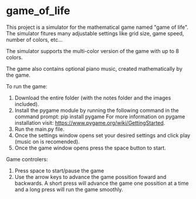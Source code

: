 # game_of_life

This project is a simulator for the mathematical game named "game of life". The simulator fitures many adjustable settings like grid size, game speed, number of colors, etc...

The simulator supports the multi-color version of the game with up to 8 colors.

The game also contains optional piano music, created mathematically by the game.

To run the game:

1. Download the entire folder (with the notes folder and the images included).
2. Install the pygame module by running the following command in the command prompt:
   pip install pygame
   For more information on pygame installation visit: https://www.pygame.org/wiki/GettingStarted.
3. Run the main.py file.
4. Once the settings window opens set your desired settings and click play (music on is recomended).
5. Once the game window opens press the space button to start.

Game controlers:

1. Press space to start/pause the game
2. Use the arrow keys to advance the game possition foward and backwards. A short press will advance the game one possition at a time and a long press will run the game smoothly.
     
